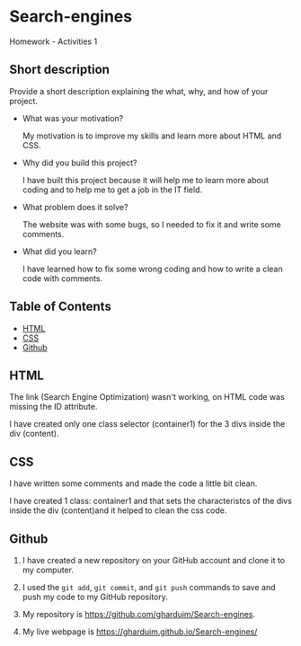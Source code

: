 # Search-engines

Homework - Activities 1

## Short description

Provide a short description explaining the what, why, and how of your project.

- What was your motivation?

    My motivation is to improve my skills and learn more about HTML and CSS.

- Why did you build this project?

    I have built this project because it will help me to learn more about coding and to help me to get a job in the IT field.

- What problem does it solve?

    The website was with some bugs, so I needed to fix it and write some comments.

- What did you learn?

    I have learned how to fix some wrong coding and how to write a clean code with comments.

## Table of Contents

- [HTML](#html)
- [CSS](#css)
- [Github](#github)

## HTML

The link (Search Engine Optimization) wasn't working, on HTML code was missing the ID attribute.

I have created only one class selector (container1) for the 3 divs inside the div (content).

## CSS

I have written some comments and made the code a little bit clean.  

I have created 1 class: container1 and that sets the characteristcs of the divs inside the div (content)and it helped to clean the css code.

## Github

1. I have created a new repository on your GitHub account and clone it to my computer.

2. I used the `git add`, `git commit`, and `git push` commands to save and push my code to my GitHub repository.

3. My repository is <https://github.com/gharduim/Search-engines>.

4. My live webpage is <https://gharduim.github.io/Search-engines/>
